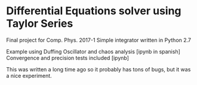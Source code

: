 # Differential Equations solver using Taylor Series
Final project for Comp. Phys. 2017-1
Simple integrator written in Python 2.7

Example using Duffing Oscillator and chaos analysis [ipynb in spanish]
Convergence and precision tests included [ipynb]

This was written a long time ago so it probably has tons of bugs, but it was a nice experiment.
